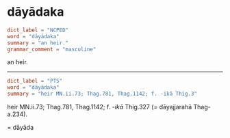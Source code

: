 # dāyādaka

``` toml
dict_label = "NCPED"
word = "dāyādaka"
summary = "an heir."
grammar_comment = "masculine"
```

an heir.

--------------------

``` toml
dict_label = "PTS"
word = "dāyādaka"
summary = "heir MN.ii.73; Thag.781, Thag.1142; f. -ikā Thig.3"
```

heir MN.ii.73; Thag.781, Thag.1142; f. *\-ikā* Thig.327 (= dāyajjarahā Thag\-a.234).

= dāyāda

